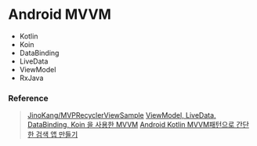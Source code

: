 # Android MVVM
- Kotlin
- Koin
- DataBinding
- LiveData
- ViewModel
- RxJava

### Reference
> [JinoKang/MVPRecyclerViewSample](https://github.com/JinoKang/MVPRecyclerViewSample)
> [ViewModel, LiveData, DataBinding, Koin 을 사용한 MVVM](https://black-jin0427.tistory.com/138)
> [Android Kotlin MVVM패턴으로 간단한 검색 앱 만들기](https://deque.tistory.com/108?category=984011)
